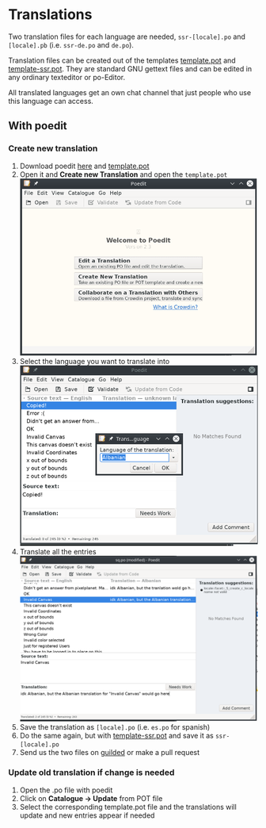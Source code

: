 # Translations

Two translation files for each language are needed, `ssr-[locale].po` and `[locale].pb` (i.e. `ssr-de.po` and `de.po`).

Translation files can be created out of the templates [template.pot](https://git.pixelplanet.fun/ppfun/pixelplanet/raw/branch/master/i18n/template.pot) and [template-ssr.pot](https://git.pixelplanet.fun/ppfun/pixelplanet/raw/branch/master/i18n/template-ssr.pot). They are standard GNU gettext files and can be edited in any ordinary texteditor or po-Editor.

All translated languages get an own chat channel that just people who use this language can access.

## With poedit

### Create new translation

1. Download poedit [here](https://poedit.net/) and [template.pot](https://git.pixelplanet.fun/ppfun/pixelplanet/raw/branch/master/i18n/template.pot)
2. Open it and **Create new Translation** and open the `template.pot`
![start](../promotion/poedit/start.png)
3. Select the language you want to translate into
![langsel](../promotion/poedit/langsel.png)
4. Translate all the entries
![translate](../promotion/poedit/translate.png)
5. Save the translation as `[locale].po` (i.e. `es.po` for spanish)
6. Do the same again, but with [template-ssr.pot](https://git.pixelplanet.fun/ppfun/pixelplanet/raw/branch/master/i18n/template-ssr.pot) and save it as `ssr-[locale].po`
7. Send us the two files on [guilded](https://pixelplanet.fun) or make a pull request

### Update old translation if change is needed

1. Open the .po file with poedit
2. Click on **Catalogue -> Update** from POT file
3. Select the corresponding template.pot file and the translations will update and new entries appear if needed
